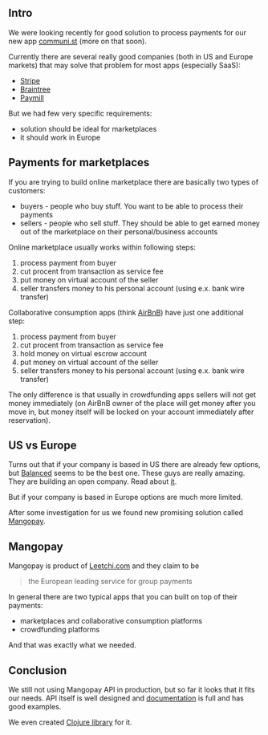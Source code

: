 <!--
name: Payments API for the collaborative consumption apps
description: Payments API for marketplaces/collaborative consumption apps in Europe
author: Anton Podviaznikov
author_email: anton@hashobject.com
author_url: http://twitter.com/podviaznikov
author_github: podviaznikov
author_twitter: podviaznikov
author_avatar: /images/anton-avatar.png
location: Leon, Nicaragua
date_created: 2013-07-18
date_modified: 2013-07-18
date_published: 2013-07-19
headline:
in_language: en
keywords: payments, marketplaces, collaborative consuption, web apps,clojure, mangopay
discussion_url: https://github.com/hashobject/blog.hashobject.com/issues/4
canonical_url: http://blog.hashobject.com/payments-api-for-collaborative-consumption-apps
-->
## Intro

We were looking recently for good solution to process payments for
our new app [communi.st](http://communi.st) (more on that soon).

Currently there are several really good companies (both in US and Europe markets) that
may solve that problem for most apps (especially SaaS):

  * [Stripe](https://stripe.com/)
  * [Braintree](https://www.braintreepayments.com/)
  * [Paymill](http://paymill.com/)


But we had few very specific requirements:

  * solution should be ideal for marketplaces
  * it should work in Europe


## Payments for marketplaces


If you are trying to build online marketplace there are basically two types of customers:

  * buyers - people who buy stuff. You want to be able to process their payments
  * sellers - people who sell stuff. They should be able to get earned money out of the marketplace on their personal/business accounts

Online marketplace usually works within following steps:

  1. process payment from buyer
  2. cut procent from transaction as service fee
  3. put money on virtual account of the seller
  4. seller transfers money to his personal account (using e.x. bank wire transfer)


Collaborative consumption apps (think [AirBnB](http://airbnb.com)) have just one additional step:

  1. process payment from buyer
  2. cut procent from transaction as service fee
  3. hold money on virtual escrow account
  4. put money on virtual account of the seller
  5. seller transfers money to his personal account (using e.x. bank wire transfer)

The only difference is that usually in crowdfunding apps sellers will not get money immediately
(on AirBnB owner of the place will get money after you move in, but money itself will be locked on your account
immediately after reservation).



## US vs Europe

Turns out that if your company is based in US there are already few options,
but [Balanced](https://www.balancedpayments.com/) seems to be the best one.
These guys are really amazing. They are building an open company.
Read about [it](http://www.fastcolabs.com/3008944/open-company/why-i-made-my-payments-startup-an-open-company).


But if your company is based in Europe options are much more limited.

After some investigation for us we found new promising solution called [Mangopay](http://www.mangopay.com/).

## Mangopay

Mangopay is product of [Leetchi.com](http://leetchi.com) and they claim to be
>the European leading service for group payments

In general there are two typical apps that you can built on top of their payments:

  * marketplaces and collaborative consumption platforms
  * crowdfunding platforms

And that was exactly what we needed.


## Conclusion

We still not using Mangopay API in production, but so far it looks that it fits our needs.
API itself is well designed and [documentation](http://www.mangopay.com/api-references/)
is full and has good examples.

We even created [Clojure library](http://os.hashobject.com/mangopay/) for it.

